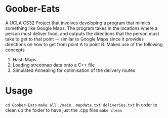 # Goober-Eats
A UCLA CS32 Project that involves developing a program that mimics something like Google Maps.
The program takes in the locations where a person must deliver food, and outputs the directions that the person must take to get to that point -- similar to Google Maps since it provides directions on how to get from point A to point B.
Makes use of the following concepts
1. Hash Maps
2. Loading streetmap data onto a C++ file
3. Simulated Annealing for optimisation of the delivery routes
# Usage
`cd Goober-Eats`
`make all`
`./main  mapdata.txt deliveries.txt`
In order to clean up the folder to have just the .cpp files
`make clean`
